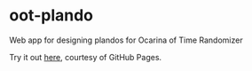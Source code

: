 # oot-plando
Web app for designing plandos for Ocarina of Time Randomizer

Try it out [here](https://mego.github.io/oot-plando/), courtesy of 
GitHub Pages.
